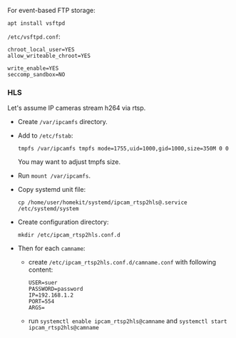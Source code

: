 For event-based FTP storage:
```
apt install vsftpd
```

`/etc/vsftpd.conf`:
```
chroot_local_user=YES
allow_writeable_chroot=YES

write_enable=YES
seccomp_sandbox=NO
```

### HLS

Let's assume IP cameras stream h264 via rtsp.

- Create `/var/ipcamfs` directory.

- Add to `/etc/fstab`:
  ```
  tmpfs /var/ipcamfs tmpfs mode=1755,uid=1000,gid=1000,size=350M 0 0
  ```

  You may want to adjust tmpfs size.

- Run `mount /var/ipcamfs`.

- Copy systemd unit file:
  ```
  cp /home/user/homekit/systemd/ipcam_rtsp2hls@.service /etc/systemd/system
  ```

- Create configuration directory:
  ```
  mkdir /etc/ipcam_rtsp2hls.conf.d
  ```

- Then for each `camname`:
  - create `/etc/ipcam_rtsp2hls.conf.d/camname.conf` with following content:
    ```
    USER=suer
    PASSWORD=password
    IP=192.168.1.2
    PORT=554
    ARGS=
    ```
  - run `systemctl enable ipcam_rtsp2hls@camname` and `systemctl start ipcam_rtsp2hls@camname`